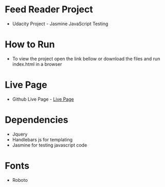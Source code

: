 # Feed Reader Project
* Udacity Project - Jasmine JavaScript Testing

# How to Run
* To view the project open the link bellow or download the files and run index.html in a browser

# Live Page
 * Github Live Page - [Live Page](https://alkuca.github.io/FeedReader/)

# Dependencies 
* Jquery
* Handlebars js for templating
* Jasmine for testing javascript code

# Fonts
* Roboto
